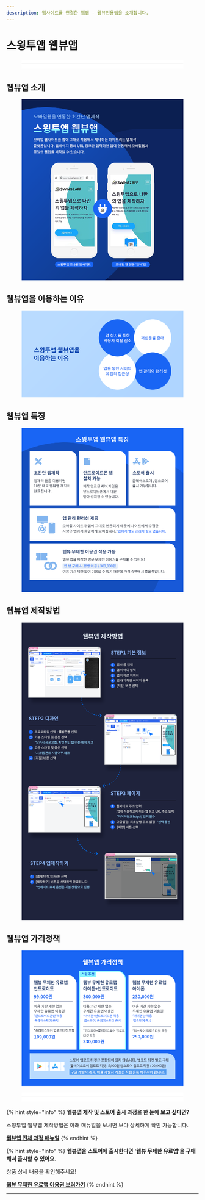 ```yaml
---
description: 웹사이트를 연결한 웹앱 - 웹뷰전용앱을 소개합니다.
---
```


# 스윙투앱 웹뷰앱

<figure><img src="../../../.gitbook/assets/구분선 (4).PNG" alt=""><figcaption></figcaption></figure>

## 웹뷰앱 소개

<figure><img src="../../../.gitbook/assets/웹뷰앱홍보이미지1 (1).png" alt=""><figcaption></figcaption></figure>



## 웹뷰앱을 이용하는 이유

<figure><img src="../../../.gitbook/assets/웹뷰앱홍보이미지2.png" alt=""><figcaption></figcaption></figure>



## 웹뷰앱 특징

<figure><img src="../../../.gitbook/assets/웹뷰앱홍보이미지3.png" alt=""><figcaption></figcaption></figure>



## 웹뷰앱 제작방법

<figure><img src="../../../.gitbook/assets/제작방법_V3버전 (1).png" alt=""><figcaption></figcaption></figure>



## 웹뷰앱 가격정책

<figure><img src="../../../.gitbook/assets/웹뷰앱가격.png" alt=""><figcaption></figcaption></figure>

<figure><img src="../../../.gitbook/assets/구분선 (4).PNG" alt=""><figcaption></figcaption></figure>

{% hint style="info" %}
**웹뷰앱 제작 및 스토어 출시 과정을 한 눈에 보고 싶다면?**

스윙투앱 웹뷰앱 제작방법은 아래 매뉴얼을 보시면 보다 상세하게 확인 가능합니다.

****[**웹뷰앱 전체 과정 매뉴얼**](https://help-7.gitbook.io/undefined/manual/v3/webapp/webview)****
{% endhint %}

{% hint style="info" %}
**웹뷰앱을 스토어에 출시한다면 ‘웹뷰 무제한 유료앱’을 구매해서 출시할 수 있어요.**

상품 상세 내용을 확인해주세요!

****[**웹뷰 무제한 유료앱 이용권 보러가기**](https://help-7.gitbook.io/undefined/manual/appmanage/pay/webveiw-unlimited)****
{% endhint %}

****

